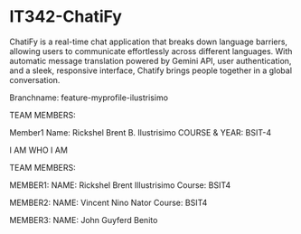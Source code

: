 # IT342-ChatiFy
ChatiFy is a real-time chat application that breaks down language barriers, allowing users to communicate effortlessly across different languages. With automatic message translation powered by Gemini API, user authentication, and a sleek, responsive interface, Chatify brings people together in a global conversation.


Branchname: feature-myprofile-ilustrisimo

TEAM MEMBERS:

Member1
Name: Rickshel Brent B. Ilustrisimo
COURSE & YEAR: BSIT-4

I AM WHO I AM

TEAM MEMBERS: 

MEMBER1:
NAME: Rickshel Brent Illustrisimo
Course: BSIT4

MEMBER2:
NAME: Vincent Nino Nator
Course: BSIT4

MEMBER3:
NAME: John Guyferd Benito

